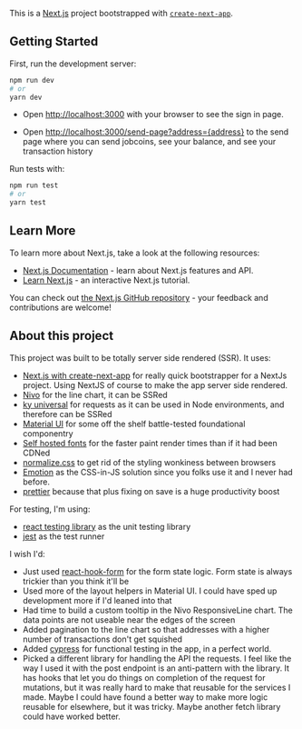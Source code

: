 This is a [Next.js](https://nextjs.org/) project bootstrapped with [`create-next-app`](https://github.com/vercel/next.js/tree/canary/packages/create-next-app).

## Getting Started

First, run the development server:

```bash
npm run dev
# or
yarn dev
```

- Open [http://localhost:3000](http://localhost:3000) with your browser to see the sign in page.

- Open [http://localhost:3000/send-page?address={address}](http://localhost:3000/send-page?address={address}) to the send page where you can send jobcoins, see your balance, and see your transaction history

Run tests with:

```bash
npm run test
# or
yarn test
```

## Learn More

To learn more about Next.js, take a look at the following resources:

- [Next.js Documentation](https://nextjs.org/docs) - learn about Next.js features and API.
- [Learn Next.js](https://nextjs.org/learn) - an interactive Next.js tutorial.

You can check out [the Next.js GitHub repository](https://github.com/vercel/next.js/) - your feedback and contributions are welcome!

## About this project

This project was built to be totally server side rendered (SSR). It uses:

- [Next.js with create-next-app](https://nextjs.org/docs/api-reference/create-next-app) for really quick bootstrapper for a NextJs project. Using NextJS of course to make the app server side rendered.
- [Nivo](https://nivo.rocks/line/) for the line chart, it can be SSRed
- [ky universal](https://github.com/sindresorhus/ky-universal) for requests as it can be used in Node environments, and therefore can be SSRed
- [Material UI](https://mui.com/getting-started/usage/) for some off the shelf battle-tested foundational componentry
- [Self hosted fonts](https://www.npmjs.com/package/@fontsource/roboto) for the faster paint render times than if it had been CDNed
- [normalize.css](https://necolas.github.io/normalize.css/) to get rid of the styling wonkiness between browsers
- [Emotion](https://emotion.sh/docs/introduction) as the CSS-in-JS solution since you folks use it and I never had before.
- [prettier](https://prettier.io/docs/en/install.html) because that plus fixing on save is a huge productivity boost

For testing, I'm using:

- [react testing library](https://testing-library.com/docs/react-testing-library/intro/) as the unit testing library
- [jest](https://jestjs.io/) as the test runner

I wish I'd:

- Just used [react-hook-form](https://react-hook-form.com/) for the form state logic. Form state is always trickier than you think it'll be
- Used more of the layout helpers in Material UI. I could have sped up development more if I'd leaned into that
- Had time to build a custom tooltip in the Nivo ResponsiveLine chart. The data points are not useable near the edges of the screen
- Added pagination to the line chart so that addresses with a higher number of transactions don't get squished
- Added [cypress](https://docs.cypress.io/guides/getting-started/installing-cypress) for functional testing in the app, in a perfect world.
- Picked a different library for handling the API the requests. I feel like the way I used it with the post endpoint is an anti-pattern with the library. It has hooks that let you do things on completion of the request for mutations, but it was really hard to make that reusable for the services I made. Maybe I could have found a better way to make more logic reusable for elsewhere, but it was tricky. Maybe another fetch library could have worked better.
